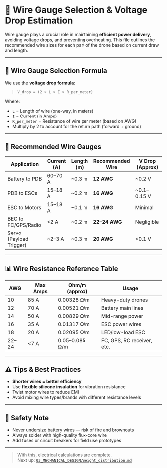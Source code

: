 # 🔌 Wire Gauge Selection & Voltage Drop Estimation

Wire gauge plays a crucial role in maintaining **efficient power delivery**, avoiding voltage drops, and preventing overheating. This file outlines the recommended wire sizes for each part of the drone based on current draw and length.

---

## 📐 Wire Gauge Selection Formula

We use the **voltage drop formula**:

> `V_drop = (2 × L × I × R_per_meter)`

Where:  
- `L` = Length of wire (one-way, in meters)  
- `I` = Current (in Amps)  
- `R_per_meter` = Resistance of wire per meter (based on AWG)  
- Multiply by 2 to account for the return path (forward + ground)

---

## 🔧 Recommended Wire Gauges

| Application           | Current (A) | Length (m) | Recommended Wire | V Drop (Approx) |
|------------------------|-------------|------------|------------------|------------------|
| Battery to PDB         | 60–70 A     | ~0.3 m     | **12 AWG**       | ~0.2 V           |
| PDB to ESCs            | 15–18 A     | ~0.2 m     | **16 AWG**       | ~0.1–0.15 V      |
| ESC to Motors          | 15–18 A     | ~0.1 m     | **16 AWG**       | Minimal          |
| BEC to FC/GPS/Radio    | <2 A        | ~0.2 m     | **22–24 AWG**    | Negligible       |
| Servo (Payload Trigger)| ~2–3 A      | ~0.3 m     | **20 AWG**       | <0.1 V           |

---

## 📊 Wire Resistance Reference Table

| AWG  | Max Amps | Ohm/m (approx) | Usage                      |
|------|----------|----------------|-----------------------------|
| 10   | 85 A     | 0.00328 Ω/m     | Heavy-duty drones           |
| 12   | 70 A     | 0.00521 Ω/m     | Battery main lines          |
| 14   | 50 A     | 0.00829 Ω/m     | Mid-range power             |
| 16   | 35 A     | 0.01317 Ω/m     | ESC power wires             |
| 18   | 20 A     | 0.02095 Ω/m     | LED/low-load ESC            |
| 22–24| <7 A     | 0.05–0.085 Ω/m  | FC, GPS, RC receiver, etc.  |

---

## ⚠️ Tips & Best Practices

- **Shorter wires = better efficiency**
- Use **flexible silicone insulation** for vibration resistance
- Twist motor wires to reduce EMI
- Avoid mixing wire types/brands with different resistance levels

---

## 🔐 Safety Note

- Never undersize battery wires — risk of fire and brownouts
- Always solder with high-quality flux-core wire
- Add fuses or circuit breakers for field use prototypes

---

> With this, electrical calculations are complete.  
> Next up: [`03_MECHANICAL_DESIGN/weight_distribution.md`](../03_MECHANICAL_DESIGN/weight_distribution.md)
